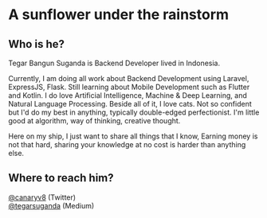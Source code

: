 <!--
**suganda8/suganda8** is a ✨ _special_ ✨ repository because its `README.md` (this file) appears on your GitHub profile.

Here are some ideas to get you started:

- 🔭 I’m currently working on ...
- 🌱 I’m currently learning ...
- 👯 I’m looking to collaborate on ...
- 🤔 I’m looking for help with ...
- 💬 Ask me about ...
- 📫 How to reach me: ...
- 😄 Pronouns: ...
- ⚡ Fun fact: ...
-->

A sunflower under the rainstorm
====
Who is he?
------
Tegar Bangun Suganda is Backend Developer lived in Indonesia.

Currently, I am doing all work about Backend Development using Laravel, ExpressJS, Flask. Still learning about Mobile Development such as Flutter and Kotlin. I do love Artificial Intelligence, Machine & Deep Learning, and Natural Language Processing. Beside all of it, I love cats. Not so confident but I'd do my best in anything, typically double-edged perfectionist. I'm little good at algorithm, way of thinking, creative thought.

Here on my ship, I just want to share all things that I know, Earning money is not that hard, sharing your knowledge at no cost is harder than anything else. 

<!-- ![](static/image.png) -->

Where to reach him?
------
[@canaryv8][1] (Twitter)\
[@tegarsuganda][3] (Medium)

[1]: https://twitter.com/canaryv8
[2]: https://www.instagram.com/astaria8/
[3]: https://medium.com/@tegarsuganda
